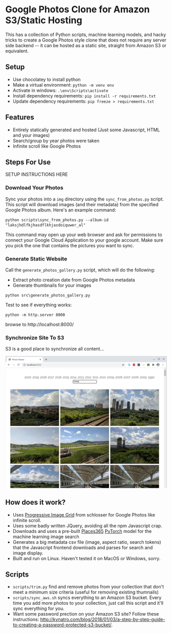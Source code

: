 # Google Photos Clone for Amazon S3/Static Hosting

This has a collection of Python scripts, machine learning models, and hacky tricks to create a Google Photos style clone that does not require any server side backend -- it can be hosted as a static site, straight from Amazon S3 or equivalent.

## Setup
* Use chocolatey to install python
* Make a virtual environment: `python -m venv env`
* Activate in windows: `.\env\Scripts\activate`
* Install dependency requirements: `pip install -r requirements.txt`
* Update dependency requirements: `pip freeze > requirements.txt`

## Features

* Entirely statically generated and hosted (Just some Javascript, HTML and your images)
* Search/group by year photos were taken
* Infinite scroll like Google Photos

## Steps For Use

SETUP INSTRUCTIONS HERE

### Download Your Photos

Sync your photos into a `img` directory using the `sync_from_photos.py` script. This script will download images (and their metadata) from the specified Google Photos album. Here's an example command: 

```
python scripts\sync_from_photos.py --album-id "laksjhdlfkjhasdflkhjasdoiquwer_al"
```

This command may open up your web browser and ask for permissions to connect your Google Cloud Application to your google account. Make sure you pick the one that contains the pictures you want to sync.

### Generate Static Website

Call the `generate_photos_gallery.py` script, which will do the following:

* Extract photo creation date from Google Photos metadata
* Generate thumbnails for your images

```
python src\generate_photos_gallery.py
```

Test to see if everything works:

```
python -m http.server 8000
```

browse to http://localhost:8000/


### Synchronize Site To S3

S3 is a good place to synchronize all content...


![Screenshot](screenshot.png)

## How does it work?

* Uses [Progressive Image Grid](https://github.com/schlosser/pig.js/) from schlosser for Google Photos like infinite scroll.
* Uses some badly written JQuery, avoiding all the npm Javascript crap.
* Downloads and uses a pre-built [Places365](http://places2.csail.mit.edu/) [PyTorch](https://pytorch.org) model for the machine learning image search
* Generates a big metadata csv file (image, aspect ratio, search tokens) that the Javascript frontend downloads and parses for search and image display.
* Built and run on Linux. Haven't tested it on MacOS or Windows, sorry.

## Scripts

* `scripts/trim.py` find and remove photos from your collection that don't meet a minimum size criteria (useful for removing existing thumnails)
* `scripts/sync_aws.sh` syncs everything to an Amazon S3 bucket. Every time you add more photos to your collection, just call this script and it'll sync everything for you.
* Want some password prection on your Amazon S3 site? Follow these instructions: http://kynatro.com/blog/2018/01/03/a-step-by-step-guide-to-creating-a-password-protected-s3-bucket/.




